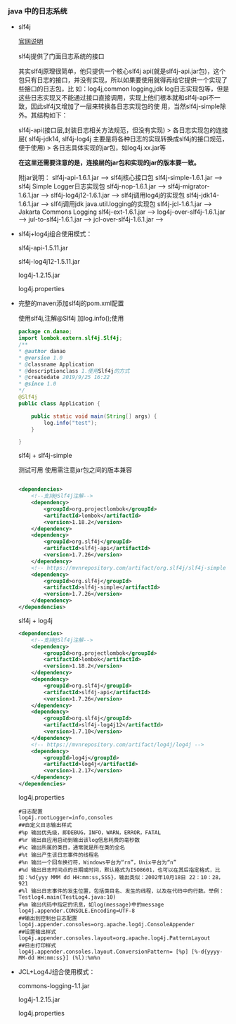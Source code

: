 ### java 中的日志系统

- slf4j

    [官网说明](https://www.slf4j.org/manual.html)

    slf4j提供了门面日志系统的接口

    其实slf4j原理很简单，他只提供一个核心slf4j api(就是slf4j-api.jar包)，这个包只有日志的接口，并没有实现，所以如果要使用就得再给它提供一个实现了些接口的日志包，比 如：log4j,common logging,jdk log日志实现包等，但是这些日志实现又不能通过接口直接调用，实现上他们根本就和slf4j-api不一致，因此slf4j又增加了一层来转换各日志实现包的使 用，当然slf4j-simple除外。其结构如下： 

    slf4j-api(接口层,封装日志相关方法规范，但没有实现) > 各日志实现包的连接层( slf4j-jdk14, slf4j-log4j 主要是将各种日志的实现转换成slf4j的接口规范，便于使用) > 各日志具体实现的jar包，如log4j.xx.jar等 

    **在这里还需要注意的是，连接层的jar包和实现的jar的版本要一致。**

    附jar说明：
    slf4j-api-1.6.1.jar         -->  slf4j核心接口包
    slf4j-simple-1.6.1.jar      -->  slf4j Simple Logger日志实现包
    slf4j-nop-1.6.1.jar         -->
    slf4j-migrator-1.6.1.jar    -->
    slf4j-log4j12-1.6.1.jar     -->  slf4j调用log4j的实现包
    slf4j-jdk14-1.6.1.jar       -->  slf4j调用jdk java.util.logging的实现包
    slf4j-jcl-1.6.1.jar         -->  Jakarta Commons Logging
    slf4j-ext-1.6.1.jar         -->
    log4j-over-slf4j-1.6.1.jar  -->
    jul-to-slf4j-1.6.1.jar      -->
    jcl-over-slf4j-1.6.1.jar    -->

- slf4j+log4j组合使用模式：

    slf4j-api-1.5.11.jar 

    slf4j-log4j12-1.5.11.jar 

    log4j-1.2.15.jar 

    log4j.properties

- 完整的maven添加slf4j的pom.xml配置

    使用slf4j,注解@Slf4j 加log.info();使用
    ```java
    package cn.danao;
    import lombok.extern.slf4j.Slf4j;
    /**
    * @author danao
    * @version 1.0
    * @classname Application
    * @descriptionclass 1.使用Slf4j的方式
    * @createdate 2019/9/25 16:22
    * @since 1.0
    */
    @Slf4j
    public class Application {

        public static void main(String[] args) {
            log.info("test");
        }

    }
    ```

    slf4j + slf4j-simple
    
    测试可用 使用需注意jar包之间的版本兼容
    ```xml

    <dependencies>
        <!--支持@Slf4j注解-->
        <dependency>
            <groupId>org.projectlombok</groupId>
            <artifactId>lombok</artifactId>
            <version>1.18.2</version>
        </dependency>
        <dependency>
            <groupId>org.slf4j</groupId>
            <artifactId>slf4j-api</artifactId>
            <version>1.7.26</version>
        </dependency>
        <!-- https://mvnrepository.com/artifact/org.slf4j/slf4j-simple -->
        <dependency>
            <groupId>org.slf4j</groupId>
            <artifactId>slf4j-simple</artifactId>
            <version>1.7.26</version>
        </dependency>
    </dependencies>

    ```

    slf4j + log4j
    ```xml
    <dependencies>
        <!--支持@Slf4j注解-->
        <dependency>
            <groupId>org.projectlombok</groupId>
            <artifactId>lombok</artifactId>
            <version>1.18.2</version>
        </dependency>
        <dependency>
            <groupId>org.slf4j</groupId>
            <artifactId>slf4j-api</artifactId>
            <version>1.7.26</version>
        </dependency>
        <dependency>
            <groupId>org.slf4j</groupId>
            <artifactId>slf4j-log4j12</artifactId>
            <version>1.7.10</version>
        </dependency>
        <!-- https://mvnrepository.com/artifact/log4j/log4j -->
        <dependency>
            <groupId>log4j</groupId>
            <artifactId>log4j</artifactId>
            <version>1.2.17</version>
        </dependency>
    </dependencies>
    ```
    log4j.properties
    ```properties
    #日志配置
    log4j.rootLogger=info,consoles
    ##自定义日志输出样式
    #%p 输出优先级，即DEBUG，INFO，WARN，ERROR，FATAL
    #%r 输出自应用启动到输出该log信息耗费的毫秒数
    #%c 输出所属的类目，通常就是所在类的全名
    #%t 输出产生该日志事件的线程名
    #%n 输出一个回车换行符，Windows平台为“rn”，Unix平台为“n”
    #%d 输出日志时间点的日期或时间，默认格式为ISO8601，也可以在其后指定格式，比如：%d{yyy MMM dd HH:mm:ss,SSS}，输出类似：2002年10月18日 22：10：28，921
    #%l 输出日志事件的发生位置，包括类目名、发生的线程，以及在代码中的行数。举例：Testlog4.main(TestLog4.java:10)
    #%m 输出代码中指定的讯息，如log(message)中的message
    log4j.appender.CONSOLE.Encoding=UTF-8
    ##输出到控制台日志配置
    log4j.appender.consoles=org.apache.log4j.ConsoleAppender
    ##设置输出样式
    log4j.appender.consoles.layout=org.apache.log4j.PatternLayout
    ##日志打印样式
    log4j.appender.consoles.layout.ConversionPattern= [%p] [%-d{yyyy-MM-dd HH:mm:ss}] (%l):%m%n
    ```


- JCL+Log4J组合使用模式：

    commons-logging-1.1.jar

    log4j-1.2.15.jar

    log4j.properties